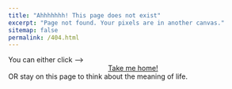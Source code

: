 ```yaml
---
title: "Ahhhhhhh! This page does not exist"
excerpt: "Page not found. Your pixels are in another canvas."
sitemap: false
permalink: /404.html
---
```


You can either click -->
<br><a href="/" style="margin: 0 auto; display:block; text-align: center">Take me home!</a> OR stay on this page to think about the meaning of life. 
